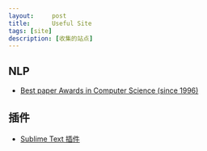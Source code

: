 ```yaml
---
layout:     post
title:      Useful Site
tags: [site]
description: [收集的站点]
---
```


## NLP
- [Best paper Awards in Computer Science (since 1996)](http://jeffhuang.com/best_paper_awards.html)

## 插件
- [Sublime Text 插件](https://www.scislab.com/zh-hans/blog/sublime-text-te-se-cha-jian-tui-jian-gua-yong-ren-qun-python-java/)